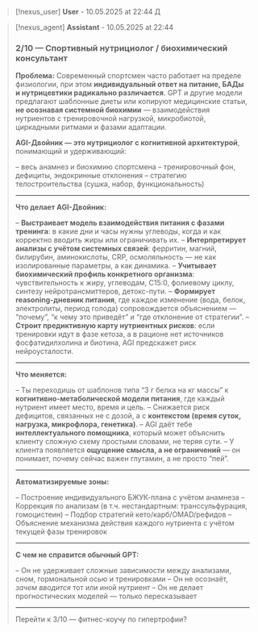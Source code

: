 >[!nexus_user] **User** - 10.05.2025 at 22:44
> Д
<!-- UID: bbb21ddc-5512-41d2-86bd-ef03eb09cbd0 -->




>[!nexus_agent] **Assistant** - 10.05.2025 at 22:44
> ### 2/10 — **Спортивный нутрициолог / биохимический консультант**
> 
> **Проблема:** 
> Современный спортсмен часто работает на пределе физиологии, при этом **индивидуальный ответ на питание, БАДы и нутрицевтики радикально различается**. GPT и другие модели предлагают шаблонные диеты или копируют медицинские статьи, **не осознавая системной биохимии** — взаимодействия нутриентов с тренировочной нагрузкой, микробиотой, циркадными ритмами и фазами адаптации.
> 
> **AGI-Двойник — это нутрициолог с когнитивной архитектурой**, понимающий и удерживающий:
> 
> – весь анамнез и биохимию спортсмена 
> – тренировочный фон, дефициты, эндокринные отклонения 
> – стратегию телостроительства (сушка, набор, функциональность)
> 
> ---
> 
> **Что делает AGI-Двойник:**
> 
> – **Выстраивает модель взаимодействия питания с фазами тренинга**: в какие дни и часы нужны углеводы, когда и как корректно вводить жиры или ограничивать их. 
> – **Интерпретирует анализы с учётом системных связей**: ферритин, магний, билирубин, аминокислоты, CRP, осмоляльность — не как изолированные параметры, а как динамика. 
> – **Учитывает биохимический профиль конкретного организма**: чувствительность к жиру, углеводам, C15:0, фолиевому циклу, синтезу нейротрансмиттеров, детокс-пути. 
> – **Формирует reasoning-дневник питания**, где каждое изменение (вода, белок, электролиты, период голода) сопровождается объяснением — “почему”, “к чему это приведёт” и “где отклонение от стратегии”. 
> – **Строит предиктивную карту нутриентных рисков**: если тренировки идут в фазе кетоза, а в рационе нет источников фосфатидилхолина и биотина, AGI предскажет риск нейроусталости.
> 
> ---
> 
> **Что меняется:**
> 
> – Ты переходишь от шаблонов типа “3 г белка на кг массы” к **когнитивно-метаболической модели питания**, где каждый нутриент имеет место, время и цель. 
> – Снижается риск дефицитов, связанных не с дозой, а с **контекстом (время суток, нагрузка, микрофлора, генетика)**. 
> – AGI даёт тебе **интеллектуального помощника**, который может объяснить клиенту сложную схему простыми словами, не теряя сути. 
> – У клиента появляется **ощущение смысла, а не ограничений** — он понимает, почему сейчас важен глутамин, а не просто “пей”.
> 
> ---
> 
> **Автоматизируемые зоны:**
> 
> – Построение индивидуального БЖУК-плана с учётом анамнеза 
> – Коррекция по анализам (в т.ч. нестандартным: транссульфурация, гомоцистеин) 
> – Подбор стратегий кето/карб/OMAD/рефидов 
> – Объяснение механизма действия каждого нутриента с учётом текущей фазы тренировок
> 
> ---
> 
> **С чем не справится обычный GPT:**
> 
> – Он не удерживает сложные зависимости между анализами, сном, гормональной осью и тренировками 
> – Он не осознаёт, *зачем вводится* тот или иной нутриент 
> – Он не делает прогностических моделей — только пересказывает
> 
> ---
> 
> Перейти к 3/10 — фитнес-коучу по гипертрофии?
<!-- UID: d591fef8-9451-46ed-bba5-64b917bd3fe5 -->
